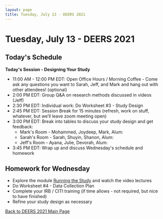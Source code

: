 ```yaml
---
layout: page
title: Tuesday, July 13 - DEERS 2021
---
```


# Tuesday, July 13 - DEERS 2021

## Today's Schedule

__Today's Session - Designing Your Study__

* 11:00 AM - 12:00 PM EDT: Open Office Hours / Morning Coffee - Come ask any questions you want to Sarah, Jeff, and Mark and hang out with other attendees!  (optional)
* 2:00 PM EDT: Group Q&A on research methods discussed in videos (Jeff)
* 2:30 PM EDT: Individual work: Do Worksheet #3 - Study Design
* 2:45 PM EDT: Session Break for 15 minutes (refresh, work on stuff, whatever, but we’ll leave zoom meeting open)
* 3:00 PM EDT: Break into tables to discuss your study design and get feedback:
    * Mark's Room - Mohammed, Joydeep, Mark, Alum: 
    * Sarah's Room - Sarah, Shuyin, Shanon, Alum: 
    * Jeff's Room - Ayana, Julie, Devorah, Alum: 
* 3:45 PM EDT: Wrap up and discuss Wednesday's schedule and homework

## Homework for Wednesday

* Explore the module [Running the Study](/modules/running%20the%20study/introduction/) and watch the video lectures
* Do Worksheet #4 - Data Collection Plan
* Complete your IRB / CITI training (if time allows - not required, but nice to have finished)
* Refine your study design as necessary

[Back to DEERS 2021 Main Page](/deers2021)